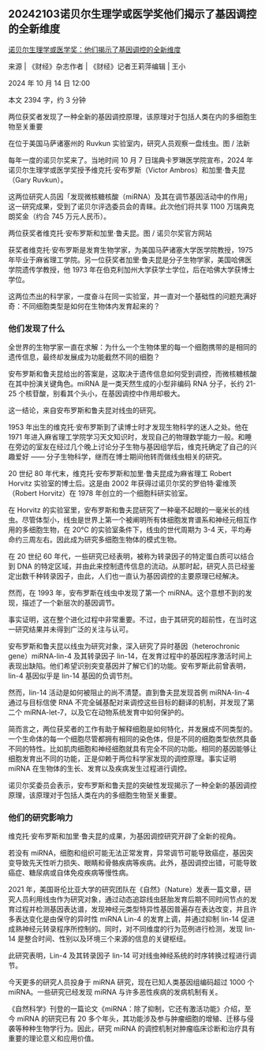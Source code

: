 ## 20242103诺贝尔生理学或医学奖他们揭示了基因调控的全新维度

[诺贝尔生理学或医学奖：他们揭示了基因调控的全新维度](https://www.mycaijing.com/magazine/detail/531887?source_id=43&share_from=copy_link)

来源 | 《财经》杂志作者 | 《财经》记者王莉萍编辑 | 王小

2024 年 10 月 14 日 12:00

本文 2394 字，约 3 分钟

两位获奖者发现了一种全新的基因调控原理，该原理对于包括人类在内的多细胞生物至关重要

在位于美国马萨诸塞州的 Ruvkun 实验室内，研究人员观察一盘线虫。图 / 法新

每年一度的诺贝尔奖来了。当地时间 10 月 7 日瑞典卡罗琳医学院宣布，2024 年诺贝尔生理学或医学奖授予维克托·安布罗斯（Victor Ambros）和加里·鲁夫昆（Gary Ruvkun）。

这两位研究人员因「发现微核糖核酸（miRNA）及其在调节基因活动中的作用」这一研究成果，受到了诺贝尔评选委员会的青睐。此次他们将共享 1100 万瑞典克朗奖金（约合 745 万元人民币）。

两位获奖者维克托·安布罗斯和加里·鲁夫昆。图 / 诺贝尔奖官方网站

获奖者维克托·安布罗斯是发育生物学家，为美国马萨诸塞大学医学院教授，1975 年毕业于麻省理工学院。另一位获奖者加里·鲁夫昆是分子生物学家，美国哈佛医学院遗传学教授，他 1973 年在伯克利加州大学获学士学位，后在哈佛大学获博士学位。

这两位杰出的科学家，一度奋斗在同一实验室，并一直对一个基础性的问题充满好奇：不同细胞类型是如何在生物体内发育起来的？

### 他们发现了什么

全世界的生物学家一直在求解：为什么一个生物体里的每一个细胞携带的是相同的遗传信息，最终却发展成为功能截然不同的细胞？

安布罗斯和鲁夫昆给出的答案是，这取决于遗传信息如何受到调控，而微核糖核酸在其中扮演关键角色。miRNA 是一类天然生成的小型非编码 RNA 分子，长约 21-25 个核苷酸，别看其个头小，在基因调控中作用却极大。

这一结论，来自安布罗斯和鲁夫昆对线虫的研究。

1953 年出生的维克托·安布罗斯到了读博士时才发现生物科学的迷人之处。他在 1971 年进入麻省理工学院学习天文知识时，发现自己的物理数学能力一般。和睡在旁边的室友在经过几个晚上讨论分子生物与基因组学后，维克托确定了自己的兴趣爱好 —— 分子生物科学，继而在博士期间他转而做线虫相关的研究。

20 世纪 80 年代末，维克托·安布罗斯和加里·鲁夫昆成为麻省理工 Robert Horvitz 实验室的博士后。这是由 2002 年获得过诺贝尔奖的罗伯特·霍维茨（Robert Horvitz）在 1978 年创立的一个细胞科研实验室。

在 Horvitz 的实验室里，安布罗斯和鲁夫昆研究了一种毫不起眼的一毫米长的线虫。尽管体型小，线虫是世界上第一个被阐明所有体细胞发育谱系和神经元相互作用的多细胞生物，在 20℃ 的实验室条件下，线虫的世代周期为 3-4 天，平均寿命约三周左右。因此成为研究多细胞生物体的模式生物。

在 20 世纪 60 年代，一些研究已经表明，被称为转录因子的特定蛋白质可以结合到 DNA 的特定区域，并由此来控制遗传信息的流动。从那时起，研究人员已经鉴定出数千种转录因子，由此，人们也一直认为基因调控的主要原理已经解决。

然而，在 1993 年，安布罗斯在线虫中发现了第一个 miRNA。这个意想不到的发现，描述了一个新层次的基因调节。

事实证明，这在整个进化过程中非常重要。不过，由于其研究的超前性，在当时这一研究结果并未得到广泛的关注与认可。

安布罗斯和鲁夫昆以线虫为研究对象，深入研究了异时基因（heterochronic gene）miRNA-lin-4 及其转录因子 lin-14，在发育过程中的基因程序激活时间上表现出缺陷。他们希望识别突变基因并了解它们的功能。安布罗斯此前曾表明，lin-4 基因似乎是 lin-14 基因的负调节剂。

然而，lin-14 活动是如何被阻止的尚不清楚。直到鲁夫昆发现首例 miRNA-lin-4 通过与目标信使 RNA 不完全碱基配对来调控这些目标的翻译的机制，并发现了第二个 miRNA-let-7，以及它在动物系统发育中如何保护的。

简而言之，两位获奖者的工作有助于解释细胞是如何特化，并发展成不同类型的。一个生命体的每一个细胞尽管都拥有相同的染色体，但是不同的细胞类型依然具备不同的特性。比如肌肉细胞和神经细胞就具有完全不同的功能。相同的基因能够让细胞发育出不同的功能，正是仰赖于两位科学家发现的调控原理。事实证明 miRNA 在生物体的生长、发育以及疾病发生过程进行调控。

诺贝尔奖委员会表示，安布罗斯和鲁夫昆的突破性发现揭示了一种全新的基因调控原理，该原理对于包括人类在内的多细胞生物至关重要。

### 他们的研究影响力

维克托·安布罗斯和加里·鲁夫昆的成果，为基因调控研究开辟了全新的视角。

若没有 miRNA，细胞和组织可能无法正常发育，异常调节可能导致癌症，基因突变导致先天性听力损失、眼睛和骨骼疾病等疾病。此外，基因调控出错，可能导致癌症、糖尿病或自体免疫疾病等慢性病。

2021 年，美国哥伦比亚大学的研究团队在《自然》（Nature）发表一篇文章，研究人员利用线虫作为研究对象，通过动态追踪线虫胚胎发育后期不同时间节点的发育过程并检测基因表达谱，发现神经元类型特异性基因普遍存在表达改变，并且许多表达变化是由保守的异时性 miRNA Lin-4 的发育上调，并通过抑制 lin-14 促进成熟神经元转录程序所控制的。同时，对不同维度的行为范例进行检测，发现 lin-14 是整合时间、性别以及环境三个来源的信息的关键枢纽。

此研究表明，Lin-4 及其转录因子 lin-14 可对线虫神经系统的时序转换过程进行调节。

今天更多的研究人员投身于 miRNA 研究，现在已知人类基因组编码超过 1000 个 miRNA。一些研究已经发现 miRNA 与许多恶性疾病的发病机制有关。

《自然科学》刊登的一篇论文《miRNA：除了抑制，它还有激活功能》介绍，至今 miRNA 的研究已有 20 多个年头，其功能涉及参与肿瘤细胞的增殖、迁移与侵袭等种种生物学行为。因此，研究 miRNA 的调控机制对肿瘤临床诊断和治疗具有重要的理论意义和应用价值。